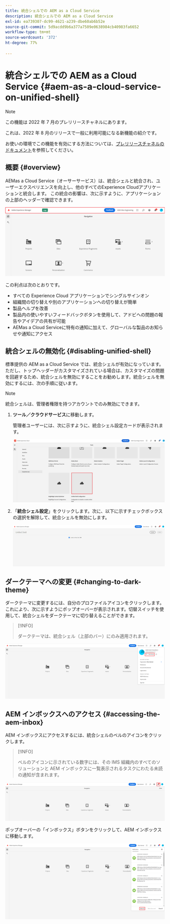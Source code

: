 ```yaml
---
title: 統合シェルでの AEM as a Cloud Service
description: 統合シェルでの AEM as a Cloud Service
exl-id: ea739307-dc99-4621-a239-dbe60ab6b52e
source-git-commit: 5d9acdd9b6a377a7509e0638984cb40983fa6652
workflow-type: tm+mt
source-wordcount: '372'
ht-degree: 77%

---
```


# 統合シェルでの AEM as a Cloud Service {#aem-as-a-cloud-service-on-unified-shell}

>[!NOTE]
>この機能は 2022 年 7 月のプレリリースチャネルにあります。
>
>これは、2022 年 8 月のリリースで一般に利用可能になる新機能の紹介です。
>
>お使いの環境でこの機能を有効にする方法については、[プレリリースチャネルのドキュメント](/help/release-notes/prerelease.md#enable-prerelease)を参照してください。

## 概要 {#overview}

AEMas a Cloud Service（オーサーサービス）は、統合シェルと統合され、ユーザーエクスペリエンスを向上し、他のすべてのExperience Cloudアプリケーションと統合します。 この統合の影響は、次に示すように、アプリケーションの上部のヘッダーで確認できます。

![画像](/help/overview/assets/unifiedshell_header.png)

この利点は次のとおりです。

* すべての Experience Cloud アプリケーションでシングルサインオン
* 組織間の切り替えや別のアプリケーションへの切り替えが簡単
* 製品ヘルプを改善
* 製品内の使いやすいフィードバックボタンを使用して、アドビへの問題の報告やアイデアの共有が可能
* AEMas a Cloud Serviceに特有の通知に加えて、グローバルな製品のお知らせや通知にアクセス

## 統合シェルの無効化 {#disabling-unified-shell}

標準提供の AEM as a Cloud Service では、統合シェルが有効になっています。ただし、トップヘッダーがカスタマイズされている場合は、カスタマイズの問題を回避するため、統合シェルを無効にすることをお勧めします。統合シェルを無効にするには、次の手順に従います。

>[!NOTE]
>統合シェルは、管理者権限を持つアカウントでのみ無効にできます。

1. **ツール／クラウドサービス**&#x200B;に移動します。

   管理者ユーザーには、次に示すように、統合シェル設定カードが表示されます。

   ![画像](/help/overview/assets/unifiedshell2.png)

1. 「**統合シェル設定**」をクリックします。次に、以下に示すチェックボックスの選択を解除して、統合シェルを無効にします。

   ![画像](/help/overview/assets/unifiedshell3.png)

## ダークテーマへの変更 {#changing-to-dark-theme}

ダークテーマに変更するには、自分のプロファイルアイコンをクリックします。これにより、次に示すようにポップオーバーが表示されます。切替スイッチを使用して、統合シェルをダークテーマに切り替えることができます。

>[!INFO]
>
>ダークテーマは、統合シェル（上部のバー）にのみ適用されます。

![画像](/help/overview/assets/unifiedshell4.png)


## AEM インボックスへのアクセス {#accessing-the-aem-inbox}

AEM インボックスにアクセスするには、統合シェルのベルのアイコンをクリックします。

>[!INFO]
>
> ベルのアイコンに示されている数字には、その IMS 組織内のすべてのソリューションと AEM インボックスに一覧表示されるタスクにわたる未読の通知が含まれます。

![画像](/help/overview/assets/unifiedshell5.png)

ポップオーバーの「インボックス」ボタンをクリックして、AEM インボックスに移動します。

![画像](/help/overview/assets/unifiedshell6.png)
